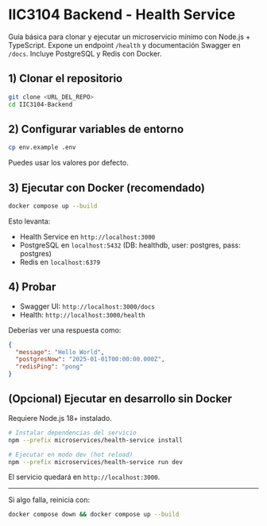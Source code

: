 # IIC3104 Backend - Health Service

Guía básica para clonar y ejecutar un microservicio mínimo con Node.js + TypeScript. Expone un endpoint `/health` y documentación Swagger en `/docs`. Incluye PostgreSQL y Redis con Docker.

## 1) Clonar el repositorio
```bash
git clone <URL_DEL_REPO>
cd IIC3104-Backend
```

## 2) Configurar variables de entorno
```bash
cp env.example .env
```
Puedes usar los valores por defecto.

## 3) Ejecutar con Docker (recomendado)
```bash
docker compose up --build
```
Esto levanta:
- Health Service en `http://localhost:3000`
- PostgreSQL en `localhost:5432` (DB: healthdb, user: postgres, pass: postgres)
- Redis en `localhost:6379`

## 4) Probar
- Swagger UI: `http://localhost:3000/docs`
- Health: `http://localhost:3000/health`

Deberías ver una respuesta como:
```json
{
  "message": "Hello World",
  "postgresNow": "2025-01-01T00:00:00.000Z",
  "redisPing": "pong"
}
```

## (Opcional) Ejecutar en desarrollo sin Docker
Requiere Node.js 18+ instalado.
```bash
# Instalar dependencias del servicio
npm --prefix microservices/health-service install

# Ejecutar en modo dev (hot reload)
npm --prefix microservices/health-service run dev
```
El servicio quedará en `http://localhost:3000`.

---
Si algo falla, reinicia con:
```bash
docker compose down && docker compose up --build
```